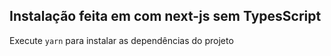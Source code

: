 ## Instalação feita em com next-js sem TypesScript

Execute `yarn` para instalar as dependências do projeto